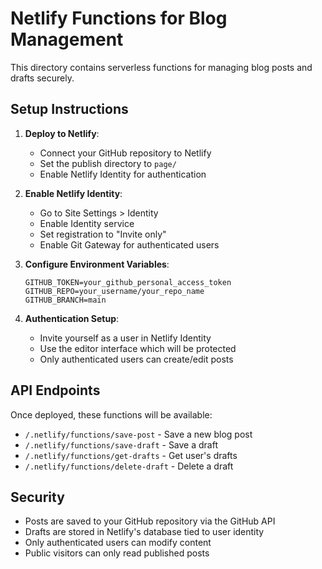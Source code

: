 # Netlify Functions for Blog Management

This directory contains serverless functions for managing blog posts and drafts securely.

## Setup Instructions

1. **Deploy to Netlify**: 
   - Connect your GitHub repository to Netlify
   - Set the publish directory to `page/`
   - Enable Netlify Identity for authentication

2. **Enable Netlify Identity**:
   - Go to Site Settings > Identity
   - Enable Identity service
   - Set registration to "Invite only"
   - Enable Git Gateway for authenticated users

3. **Configure Environment Variables**:
   ```
   GITHUB_TOKEN=your_github_personal_access_token
   GITHUB_REPO=your_username/your_repo_name
   GITHUB_BRANCH=main
   ```

4. **Authentication Setup**:
   - Invite yourself as a user in Netlify Identity
   - Use the editor interface which will be protected
   - Only authenticated users can create/edit posts

## API Endpoints

Once deployed, these functions will be available:

- `/.netlify/functions/save-post` - Save a new blog post
- `/.netlify/functions/save-draft` - Save a draft
- `/.netlify/functions/get-drafts` - Get user's drafts
- `/.netlify/functions/delete-draft` - Delete a draft

## Security

- Posts are saved to your GitHub repository via the GitHub API
- Drafts are stored in Netlify's database tied to user identity
- Only authenticated users can modify content
- Public visitors can only read published posts
